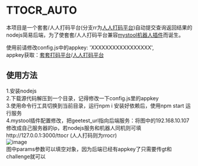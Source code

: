 # TTOCR_AUTO

本项目是一个套套/人人打码平台(分支rr为[人人打码平台](http://www.rrocr.com))自动提交查询返回结果的nodejs简易后端，为了使套套/人人打码平台兼容[mystool机器人插件](https://github.com/Ljzd-PRO/nonebot-plugin-mystool)而诞生。

使用前请修改config.js中的appkey: 'XXXXXXXXXXXXXXXXX', \
appkey获取：[套套打码平台](https://www.ttocr.com)/[人人打码平台](http://www.rrocr.com)

## 使用方法

1.安装nodejs\
2.下载源代码解压到一个目录，记得修改一下config.js里的appkey\
3.使用命令行工具切换到当前目录，运行npm i 安装好依赖后，使用npm start 运行服务\
4.mystool插件配置修改，把geetest_url指向后端服务：将图中的192.168.10.107修改成自己服务器的ip，若nodejs服务和机器人同机则可填http://127.0.0.1:3000/ttocr (人人打码则为rrocr) \
![image](https://github.com/Ljzd-PRO/nonebot-plugin-mystool/assets/67581432/096c06e7-6dfc-4880-94c0-2184df888b3c)\
图中params参数可以填空对象，因为后端已经有appkey了只需要传gt和challenge就可以